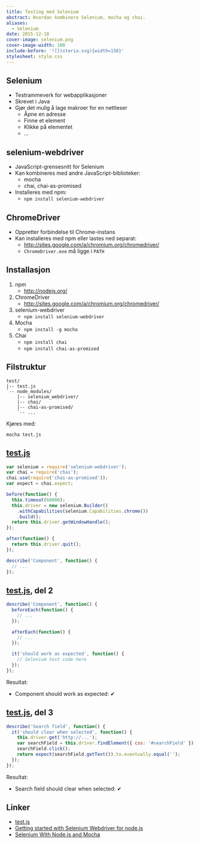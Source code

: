 ```yaml
---
title: Testing med Selenium
abstract: Hvordan kombinere Selenium, mocha og chai.
aliases:
  - Selenium
date: 2015-12-10
cover-image: selenium.png
cover-image-width: 100
include-before: '![](steria.svg){width=150}'
stylesheet: style.css
---
```


Selenium
--------

-   Testrammeverk for webapplikasjoner
-   Skrevet i Java
-   Gjør det mulig å lage makroer for en nettleser
    -   Åpne en adresse
    -   Finne et element
    -   Klikke på elementet
    -   ...

selenium-webdriver
------------------

-   JavaScript-grensesnitt for Selenium
-   Kan kombineres med andre JavaScript-biblioteker:
    -   mocha
    -   chai, chai-as-promised
-   Installeres med npm:
    -   `npm install selenium-webdriver`

ChromeDriver
------------

-   Oppretter forbindelse til Chrome-instans
-   Kan installeres med npm eller lastes ned separat:
    -   <http://sites.google.com/a/chromium.org/chromedriver/>
    -   `ChromeDriver.exe` må ligge i `PATH`

Installasjon
------------

1.  npm
    -   <http://nodejs.org/>
2.  ChromeDriver
    -   <http://sites.google.com/a/chromium.org/chromedriver/>
3.  selenium-webdriver
    -   `npm install selenium-webdriver`
4.  Mocha
    -   `npm install -g mocha`
5.  Chai
    -   `npm install chai`
    -   `npm install chai-as-promised`

Filstruktur
-----------

    test/
    |-- test.js
    `-- node_modules/
        |-- selenium_webdriver/
        |-- chai/
        |-- chai-as-promised/
        `-- ...

Kjøres med:

    mocha test.js

[test.js](test.js)
------------------

```javascript
var selenium = require('selenium-webdriver');
var chai = require('chai');
chai.use(require('chai-as-promised'));
var expect = chai.expect;

before(function() {
  this.timeout(60000);
  this.driver = new selenium.Builder()
    .withCapabilities(selenium.Capabilities.chrome())
    .build();
  return this.driver.getWindowHandle();
});

after(function() {
  return this.driver.quit();
});

describe('Component', function() {
  // ...
});
```

[test.js](test.js), del 2
-------------------------

```javascript
describe('Component', function() {
  beforeEach(function() {
    // ...
  });

  afterEach(function() {
    // ...
  });

  it('should work as expected', function() {
    // Selenium test code here
  });
});
```

Resultat:

-   Component should work as expected: ✔

[test.js](test.js), del 3
-------------------------

```javascript
describe('Search field', function() {
  it('should clear when selected', function() {
    this.driver.get('http://...');
    var searchField = this.driver.findElement({ css: '#searchField' });
    searchField.click();
    return expect(searchField.getText()).to.eventually.equal('');
  });
});
```

Resultat:

-   Search field should clear when selected: ✔

Linker
------

-   [test.js](test.js)
-   [Getting started with Selenium Webdriver for node.js](http://bites.goodeggs.com/posts/selenium-webdriver-nodejs-tutorial/)
-   [Selenium With Node.js and Mocha](http://simpleprogrammer.com/2014/02/03/selenium-with-node-js/)
